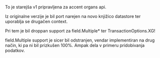 To je starejša v1 pripravljena za accent organs api.

Iz originalne verzije je bil port narejen na novo knjižico datastore ter uporablja se 
drugačen context.

Pri tem je bil droppan support za field.Multiple* ter TransactionOptions.XG!

field.Multiple support je sicer bil odstranjen, vendar implementiran na drug način, ki pa ni bil prizkušen 100%. Ampak dela v primeru pridobivanja podatkov.
